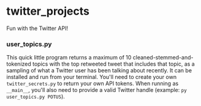 # twitter_projects
 Fun with the Twitter API!

### user_topics.py
This quick little program returns a maximum of 10 cleaned-stemmed-and-tokenized topics with the top retweeted tweet that includes that topic, as a sampling of what a Twitter user has been talking about recently. It can be installed and run from your terminal. You'll need to create your own `twitter_secrets.py` to return your own API tokens. 
When running as `__main__`, you'll also need to provide a valid Twitter handle (example: `py user_topics.py POTUS`).
